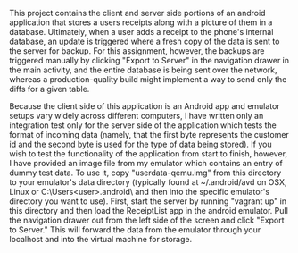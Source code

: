 
This project contains the client and server side portions of an android application that
stores a users receipts along with a picture of them in a database. Ultimately, when a user adds a receipt to
the phone's internal database, an update is triggered where a fresh copy of the data is 
sent to the server for backup. For this assignment, however, the backups are triggered manually
by clicking "Export to Server" in the navigation drawer in the main activity, and the entire
database is being sent over the network, whereas a production-quality build might implement a
way to send only the diffs for a given table. 

Because the client side of this application is an Android app and emulator setups vary widely across
different computers, I have written only an integration test only for the server side of the application
which tests the format of incoming data (namely, that the first byte represents the customer id and the
second byte is used for the type of data being stored). If you wish to test the functionality of the
application from start to finish, however, I have provided an image file from my emulator which contains
an entry of dummy test data. To use it, copy "userdata-qemu.img" from this directory to your emulator's
data directory (typically found at ~/.android/avd on OSX, Linux or C:\Users\<user>\.android\ and then
into the specific emulator's directory you want to use). First, start the server by running "vagrant up"
in this directory and then load the ReceiptList app in the android emulator. Pull the navigation drawer
out from the left side of the screen and click "Export to Server." This will forward the data from 
the emulator through your localhost and into the virtual machine for storage. 
